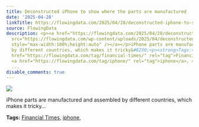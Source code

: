 ```yaml
---
title: Deconstructed iPhone to show where the parts are manufactured
date: '2025-04-28'
linkTitle: https://flowingdata.com/2025/04/28/deconstructed-iphone-to-show-where-the-parts-are-manufactured/
source: FlowingData
description: <p><a href="https://flowingdata.com/2025/04/28/deconstructed-iphone-to-show-where-the-parts-are-manufactured/"><img
  src="https://flowingdata.com/wp-content/uploads/2025/04/deconstructed-iphone-FT-750x411.png"
  style="max-width:100%;height:auto" /></a></p>iPhone parts are manufactured and assembled
  by different countries, which makes it tricky&#8230;<p><strong>Tags:</strong> <a
  href="https://flowingdata.com/tag/financial-times/" rel="tag">Financial Times</a>,
  <a href="https://flowingdata.com/tag/iphone/" rel="tag">iphone</a>, <a href="https://flowingdata.com/tag/manufacturing/"
  ...
disable_comments: true
---
```

<p><a href="https://flowingdata.com/2025/04/28/deconstructed-iphone-to-show-where-the-parts-are-manufactured/"><img src="https://flowingdata.com/wp-content/uploads/2025/04/deconstructed-iphone-FT-750x411.png" style="max-width:100%;height:auto" /></a></p>iPhone parts are manufactured and assembled by different countries, which makes it tricky&#8230;<p><strong>Tags:</strong> <a href="https://flowingdata.com/tag/financial-times/" rel="tag">Financial Times</a>, <a href="https://flowingdata.com/tag/iphone/" rel="tag">iphone</a>, <a href="https://flowingdata.com/tag/manufacturing/" ...